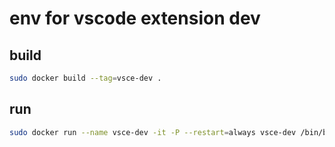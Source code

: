 # env for vscode extension dev

## build

```bash
sudo docker build --tag=vsce-dev .
```

## run

```bash
sudo docker run --name vsce-dev -it -P --restart=always vsce-dev /bin/bash
```
